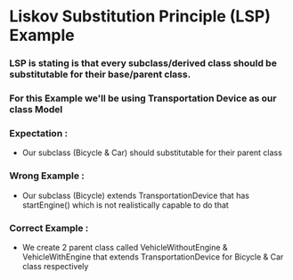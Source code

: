 # Liskov Substitution Principle (LSP) Example

### LSP is stating is that every subclass/derived class should be substitutable for their base/parent class.

### For this Example we'll be using Transportation Device as our class Model

### Expectation : 
- Our subclass (Bicycle & Car) should substitutable for their parent class

### Wrong Example :
- Our subclass (Bicycle) extends TransportationDevice that has startEngine() which is not realistically capable to do that

### Correct Example :
- We create 2 parent class called VehicleWithoutEngine & VehicleWithEngine that extends TransportationDevice for Bicycle & Car class respectively
